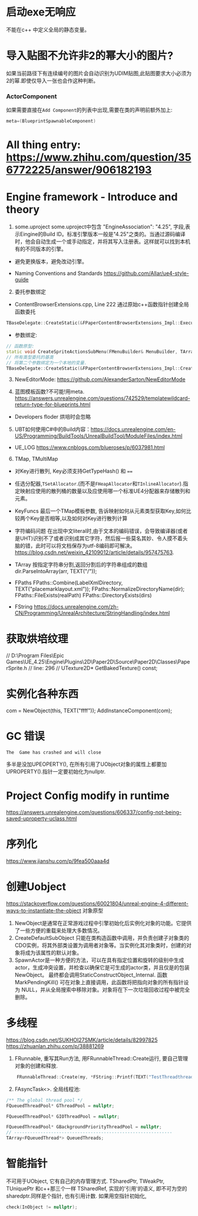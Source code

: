 # 启动exe无响应
不能在c++ 中定义全局的静态变量。

# 导入贴图不允许非2的幂大小的图片?
如果当前路径下有连续编号的图片会自动识别为UDIM贴图,此贴图要求大小必须为2的幂.即使仅导入一张也会作这种判断。

### ActorComponent
如果需要直接在`Add Component`的列表中出现,需要在类的声明前额外加上:
```c++
meta=(BlueprintSpawnableComponent)
```
# All thing entry: https://www.zhihu.com/question/356772225/answer/906182193
# Engine framework - Introduce and theory
1. some.uproject
some.uproject中包含
"EngineAssociation": "4.25",
字段,表示Eingine的Build ID。标准引擎版本一般是"4.25"之类的。当通过源码编译时，他会自动生成一个或手动指定，并将其写入注册表。这样就可以找到本机有的不同版本的引擎。

- 避免更换版本，避免改动引擎。

- Naming Conventions and Standards
https://github.com/Allar/ue4-style-guide

2. 委托参数绑定
- ContentBrowserExtensions.cpp, Line 222
通过原始c++函数指针创建全局函数委托
```c++
TBaseDelegate::CreateStatic(&FPaperContentBrowserExtensions_Impl::ExecuteSelectedContentFunctor, StaticCastSharedPtr<FContentBrowserSelectedAssetExtensionBase>(SpriteCreatorFunctor));
```
- 参数绑定:
```c++
// 函数原型:
static void CreateSpriteActionsSubMenu(FMenuBuilder& MenuBuilder, TArray<FAssetData> SelectedAssets);
// 所有类型委托的基类
// 将第二个参数绑定为一个本地的变量.
TBaseDelegate::CreateStatic(&FPaperContentBrowserExtensions_Impl::CreateSpriteActionsSubMenu, SelectedAssets));
```
3. NewEditorMode: https://github.com/AlexanderSarton/NewEditorMode

4. 蓝图模板函数?不可能!用meta. https://answers.unrealengine.com/questions/742529/templatewildcard-return-type-for-blueprints.html
- Developers floder 
烘培时会忽略

5. UBT如何使用C#中的Build内容：https://docs.unrealengine.com/en-US/Programming/BuildTools/UnrealBuildTool/ModuleFiles/index.html
- UE_LOG
https://www.cnblogs.com/blueroses/p/6037981.html

6. TMap, TMultiMap
- 对Key进行散列, Key必须支持GetTypeHash() 和 `==`
- 任选分配器,`TSetAllocator`.(而不是`FHeapAllocator`和`TInlineAllocator`).指定映射应使用的散列桶的数量以及应使用哪一个标准UE4分配器来存储散列和元素。
- KeyFuncs 最后一个TMap模板参数, 告诉映射如何从元素类型获取Key,如何比较两个Key是否相等,以及如何对Key进行散列计算


- 字符编码问题
在出现中文literal时,由于文本的编码错误，会导致编译器(或者是UHT)识别不了或者识别成其它字符，然后报一些莫名其妙、令人摸不着头脑的错，此时可以将文档保存为utf-8编码即可解决。
https://blog.csdn.net/weixin_42109012/article/details/957475763. 

- TArray
按指定字符串分割,返回分割后的字符串组成的数组
dir.ParseIntoArray(arr, TEXT("/")); 

- FPaths
FPaths::Combine(LabelXmlDirectory, TEXT("placemarklayout.xml"));
FPaths::NormalizeDirectoryName(dir);
FPaths::FileExists(realPath)
FPaths::DirectoryExists(dirs)

- FString
https://docs.unrealengine.com/zh-CN/Programming/UnrealArchitecture/StringHandling/index.html

# 获取烘培纹理
// D:\Program Files\Epic Games\UE_4.25\Engine\Plugins\2D\Paper2D\Source\Paper2D\Classes\PaperSprite.h
// line: 296
//	UTexture2D* GetBakedTexture() const;

# 实例化各种东西

com = NewObject<UStaticMeshComponent>(this, TEXT("ffff"));
	AddInstanceComponent(com);

# GC 错误
```
The  Game has crashed and will close
```
多半是没加UPEOPERTY(), 在所有引用了UObject对象的属性上都要加UPROPERTY().指针一定要初始化为nullptr.

# Project Config modify in runtime
 https://answers.unrealengine.com/questions/606337/config-not-being-saved-uproperty-uclass.html
 
# 序列化
https://www.jianshu.com/p/9fea500aaa4d

# 创建Uobject
https://stackoverflow.com/questions/60021804/unreal-engine-4-different-ways-to-instantiate-the-object
对象原型
1. NewObject是通常在正常游戏过程中引擎初始化后实例化对象的功能。它提供了一些方便的重载来处理大多数情况。
2. CreateDefaultSubObject  只能在类构造函数中调用，并负责创建子对象类的CDO实例，将其外部类设置为调用者对象等。当实例化其对象类时，创建的对象将成为该属性的默认对象。
3. SpawnActor是一种方便的方法，可以在具有指定位置和旋转的级别中生成actor，生成冲突设置，并检查以确保它是可生成的actor类，并且仅是的包装 NewObject<AActor>。
最终都会调用StaticConstructObject_Internal.
函数 MarkPendingKill() 可在对象上直接调用，此函数将把指向对象的所有指针设为 NULL，并从全局搜索中移除对象。对象将在下一次垃圾回收过程中被完全删除。
# 多线程
https://blog.csdn.net/SUKHOI27SMK/article/details/82997825
https://zhuanlan.zhihu.com/p/38881269
1. FRunnable, 重写其Run方法, 用FRunnableThread::Create运行, 要自己管理对象的创建和释放.
```c++
	FRunnableThread::Create(my, *FString::Printf(TEXT("TestThreadthread %d "), ++c));
```
2. FAsyncTask<>. 
全局线程池:
```c++
/** The global thread pool */
FQueuedThreadPool* GThreadPool = nullptr;

FQueuedThreadPool* GIOThreadPool = nullptr;

FQueuedThreadPool* GBackgroundPriorityThreadPool = nullptr;
// ------------------------------------------------------------
TArray<FQueuedThread*> QueuedThreads;

```

# 智能指针
不可用于UObject, 它有自己的内存管理方式.
TSharedPtr, TWeakPtr, TUniquePtr 和c++那三个一样
TSharedRef, 实现的'引用'的语义, 即不可为空的sharedptr.同样是个指针, 也有引用计数.
如果用空指针初始化, 
```c++ 
check(InObject != nullptr);
```
